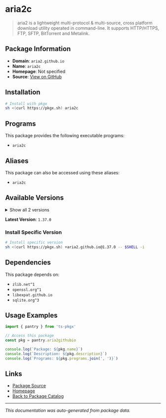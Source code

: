 # aria2c

> aria2 is a lightweight multi-protocol & multi-source, cross platform download utility operated in command-line. It supports HTTP/HTTPS, FTP, SFTP, BitTorrent and Metalink.

## Package Information

- **Domain**: `aria2.github.io`
- **Name**: `aria2c`
- **Homepage**: Not specified
- **Source**: [View on GitHub](https://github.com/pkgxdev/pantry/tree/main/projects/aria2.github.io/package.yml)

## Installation

```bash
# Install with pkgx
sh <(curl https://pkgx.sh) aria2c
```

## Programs

This package provides the following executable programs:

- `aria2c`

## Aliases

This package can also be accessed using these aliases:

- `aria2c`

## Available Versions

<details>
<summary>Show all 2 versions</summary>

- `1.37.0`, `1.36.0`

</details>

**Latest Version**: `1.37.0`

### Install Specific Version

```bash
# Install specific version
sh <(curl https://pkgx.sh) +aria2.github.io@1.37.0 -- $SHELL -i
```

## Dependencies

This package depends on:

- `zlib.net^1`
- `openssl.org^1`
- `libexpat.github.io`
- `sqlite.org^3`

## Usage Examples

```typescript
import { pantry } from 'ts-pkgx'

// Access this package
const pkg = pantry.aria2githubio

console.log(`Package: ${pkg.name}`)
console.log(`Description: ${pkg.description}`)
console.log(`Programs: ${pkg.programs.join(', ')}`)
```

## Links

- [Package Source](https://github.com/pkgxdev/pantry/tree/main/projects/aria2.github.io/package.yml)
- [Homepage](#)
- [Back to Package Catalog](../package-catalog.md)

---

*This documentation was auto-generated from package data.*
